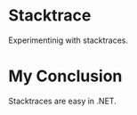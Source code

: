 Stacktrace
==========

Experimentinig with stacktraces.

My Conclusion
=============

Stacktraces are easy in .NET.
